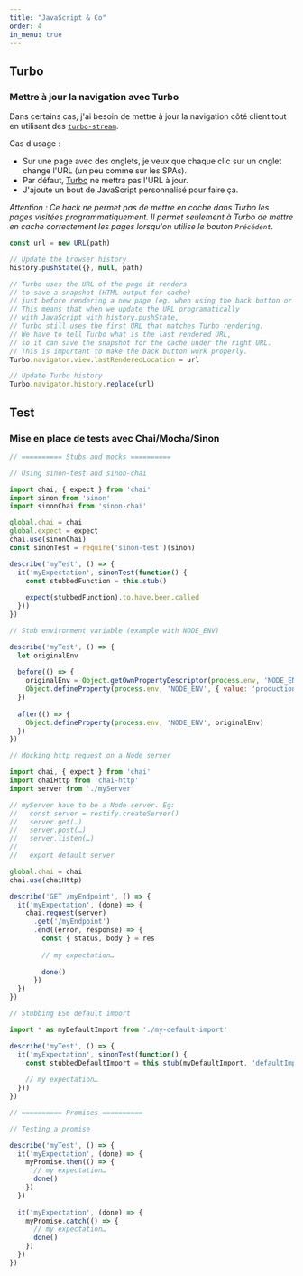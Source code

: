 ```yaml
---
title: "JavaScript & Co"
order: 4
in_menu: true
---
```

## Turbo

### Mettre à jour la navigation avec Turbo

Dans certains cas, j'ai besoin de mettre à jour la navigation côté client tout en utilisant des [`turbo-stream`](https://turbo.hotwired.dev/reference/streams). 

Cas d'usage : 
- Sur une page avec des onglets, je veux que chaque clic sur un onglet change l'URL (un peu comme sur les SPAs).
- Par défaut, [Turbo](https://github.com/hotwired/turbo/tree/c207f5b25758e4a084e8ae42e49712b91cf37114) ne mettra pas l'URL à jour.
- J'ajoute un bout de JavaScript personnalisé pour faire ça.

_Attention : Ce hack ne permet pas de mettre en cache dans Turbo les pages visitées programmatiquement. Il permet seulement à Turbo de mettre en cache correctement les pages lorsqu'on utilise le bouton `Précédent`._

```javascript
const url = new URL(path)

// Update the browser history
history.pushState({}, null, path) 

// Turbo uses the URL of the page it renders 
// to save a snapshot (HTML output for cache) 
// just before rendering a new page (eg. when using the back button or loading an entire new page)
// This means that when we update the URL programatically
// with JavaScript with history.pushState,
// Turbo still uses the first URL that matches Turbo rendering.
// We have to tell Turbo what is the last rendered URL,
// so it can save the snapshot for the cache under the right URL.
// This is important to make the back button work properly.
Turbo.navigator.view.lastRenderedLocation = url

// Update Turbo history
Turbo.navigator.history.replace(url)
```

## Test

### Mise en place de tests avec Chai/Mocha/Sinon

```javascript
// ========== Stubs and mocks ==========

// Using sinon-test and sinon-chai

import chai, { expect } from 'chai'
import sinon from 'sinon'
import sinonChai from 'sinon-chai'

global.chai = chai
global.expect = expect
chai.use(sinonChai)
const sinonTest = require('sinon-test')(sinon)

describe('myTest', () => {
  it('myExpectation', sinonTest(function() {
    const stubbedFunction = this.stub()
    
    expect(stubbedFunction).to.have.been.called
  }))
})

// Stub environment variable (example with NODE_ENV)

describe('myTest', () => {
  let originalEnv
  
  before(() => {
    originalEnv = Object.getOwnPropertyDescriptor(process.env, 'NODE_ENV')
    Object.defineProperty(process.env, 'NODE_ENV', { value: 'production' })
  })
  
  after(() => {
    Object.defineProperty(process.env, 'NODE_ENV', originalEnv)
  })
})

// Mocking http request on a Node server

import chai, { expect } from 'chai'
import chaiHttp from 'chai-http'
import server from './myServer'

// myServer have to be a Node server. Eg: 
//   const server = restify.createServer()
//   server.get(…)
//   server.post(…)
//   server.listen(…)
//   
//   export default server

global.chai = chai
chai.use(chaiHttp)

describe('GET /myEndpoint', () => {
  it('myExpectation', (done) => {
    chai.request(server)
      .get('/myEndpoint')
      .end((error, response) => {
        const { status, body } = res
        
        // my expectation…
        
        done()
      })
  })
})

// Stubbing ES6 default import

import * as myDefaultImport from './my-default-import'

describe('myTest', () => {
  it('myExpectation', sinonTest(function() {
    const stubbedDefaultImport = this.stub(myDefaultImport, 'defaultImportFunction')
    
    // my expectation…
  }))
})

// ========== Promises ==========

// Testing a promise

describe('myTest', () => {
  it('myExpectation', (done) => {
    myPromise.then(() => {
      // my expectation…
      done()
    })
  })
  
  it('myExpectation', (done) => {
    myPromise.catch(() => {
      // my expectation…
      done()
    })
  })
})
``` 
